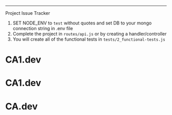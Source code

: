 
------

Project Issue Tracker

1) SET NODE_ENV to `test` without quotes and set DB to your mongo connection string in .env file
2) Complete the project in `routes/api.js` or by creating a handler/controller
3) You will create all of the functional tests in `tests/2_functional-tests.js`


# CA1.dev
# CA1.dev
# CA.dev
